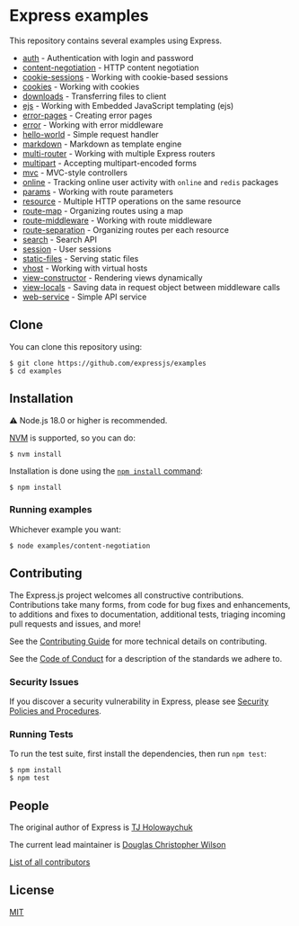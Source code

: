 # Express examples

This repository contains several examples using Express.

- [auth](./examples/auth) - Authentication with login and password
- [content-negotiation](./examples/content-negotiation) - HTTP content negotiation
- [cookie-sessions](./examples/cookie-sessions) - Working with cookie-based sessions
- [cookies](./examples/cookies) - Working with cookies
- [downloads](./examples/downloads) - Transferring files to client
- [ejs](./examples/ejs) - Working with Embedded JavaScript templating (ejs)
- [error-pages](./examples/error-pages) - Creating error pages
- [error](./examples/error) - Working with error middleware
- [hello-world](./examples/hello-world) - Simple request handler
- [markdown](./examples/markdown) - Markdown as template engine
- [multi-router](./examples/multi-router) - Working with multiple Express routers
- [multipart](./examples/multipart) - Accepting multipart-encoded forms
- [mvc](./examples/mvc) - MVC-style controllers
- [online](./examples/online) - Tracking online user activity with `online` and `redis` packages
- [params](./examples/params) - Working with route parameters
- [resource](./examples/resource) - Multiple HTTP operations on the same resource
- [route-map](./examples/route-map) - Organizing routes using a map
- [route-middleware](./examples/route-middleware) - Working with route middleware
- [route-separation](./examples/route-separation) - Organizing routes per each resource
- [search](./examples/search) - Search API
- [session](./examples/session) - User sessions
- [static-files](./examples/static-files) - Serving static files
- [vhost](./examples/vhost) - Working with virtual hosts
- [view-constructor](./examples/view-constructor) - Rendering views dynamically
- [view-locals](./examples/view-locals) - Saving data in request object between middleware calls
- [web-service](./examples/web-service) - Simple API service


## Clone

You can clone this repository using:

```console
$ git clone https://github.com/expressjs/examples
$ cd examples
```

## Installation

:warning: Node.js 18.0 or higher is recommended.

[NVM](https://github.com/nvm-sh/nvm) is supported, so you can do:

```console
$ nvm install
```

Installation is done using the
[`npm install` command](https://docs.npmjs.com/getting-started/installing-npm-packages-locally):

```console
$ npm install
```

### Running examples

Whichever example you want:

```console
$ node examples/content-negotiation
```

## Contributing

The Express.js project welcomes all constructive contributions. Contributions take many forms,
from code for bug fixes and enhancements, to additions and fixes to documentation, additional
tests, triaging incoming pull requests and issues, and more!

See the [Contributing Guide](https://github.com/expressjs/express/blob/master/Contributing.md) for more technical details on contributing.

See the [Code of Conduct](https://github.com/expressjs/express/blob/master/Code-Of-Conduct.md) for a description of the standards we adhere to.

### Security Issues

If you discover a security vulnerability in Express, please see [Security Policies and Procedures](https://github.com/expressjs/express/blob/master/Security.md).

### Running Tests

To run the test suite, first install the dependencies, then run `npm test`:

```console
$ npm install
$ npm test
```

## People

The original author of Express is [TJ Holowaychuk](https://github.com/tj)

The current lead maintainer is [Douglas Christopher Wilson](https://github.com/dougwilson)

[List of all contributors](https://github.com/expressjs/examples/graphs/contributors)

## License

[MIT](LICENSE)
